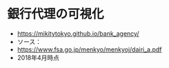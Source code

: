 # 銀行代理の可視化 
- https://mikitytokyo.github.io/bank_agency/
- ソース：
 - https://www.fsa.go.jp/menkyo/menkyoj/dairi_a.pdf
 - 2018年4月時点 
